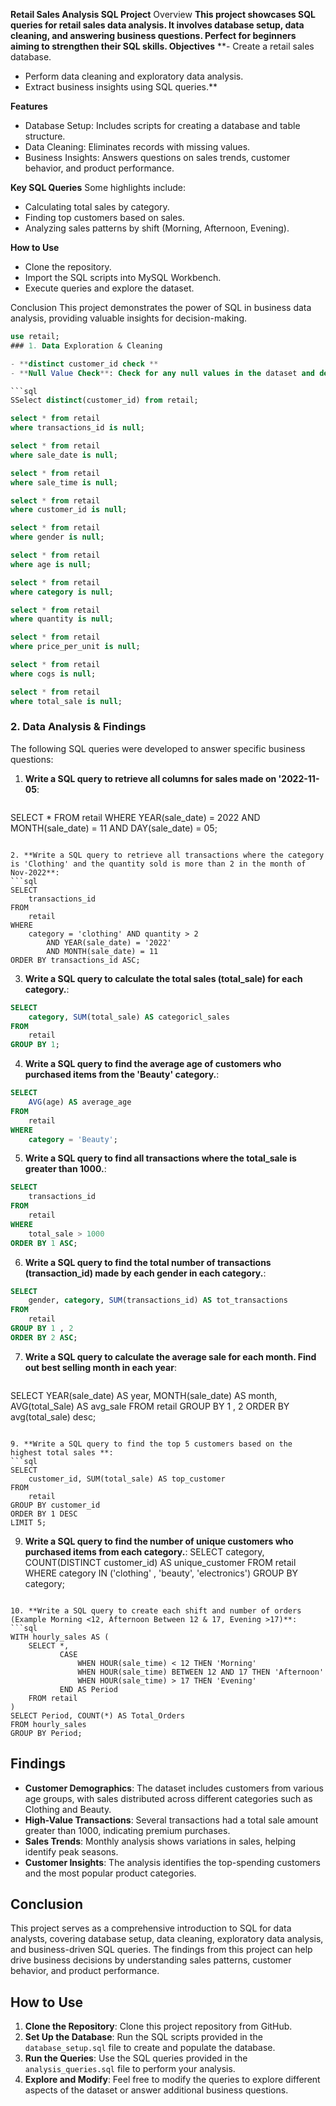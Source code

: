 **Retail Sales Analysis SQL Project**
Overview
**This project showcases SQL queries for retail sales data analysis. It involves database setup, data cleaning, and answering business questions. Perfect for beginners aiming to strengthen their SQL skills.
Objectives**
**- Create a retail sales database.
- Perform data cleaning and exploratory data analysis.
- Extract business insights using SQL queries.**

**Features**
- Database Setup: Includes scripts for creating a database and table structure.
- Data Cleaning: Eliminates records with missing values.
- Business Insights: Answers questions on sales trends, customer behavior, and product performance.

**Key SQL Queries**
Some highlights include:
- Calculating total sales by category.
- Finding top customers based on sales.
- Analyzing sales patterns by shift (Morning, Afternoon, Evening).

**How to Use**
- Clone the repository.
- Import the SQL scripts into MySQL Workbench.
- Execute queries and explore the dataset.

Conclusion
This project demonstrates the power of SQL in business data analysis, providing valuable insights for decision-making.

```sql
use retail;
### 1. Data Exploration & Cleaning

- **distinct customer_id check **
- **Null Value Check**: Check for any null values in the dataset and delete records with missing data.

```sql
SSelect distinct(customer_id) from retail;

select * from retail
where transactions_id is null;

select * from retail
where sale_date is null;

select * from retail
where sale_time is null;

select * from retail
where customer_id is null;

select * from retail
where gender is null;

select * from retail
where age is null;

select * from retail
where category is null;

select * from retail
where quantity is null;

select * from retail 
where price_per_unit is null;

select * from retail 
where cogs is null;

select * from retail
where total_sale is null;

```

### 2. Data Analysis & Findings

The following SQL queries were developed to answer specific business questions:

1. **Write a SQL query to retrieve all columns for sales made on '2022-11-05**:
   ```sql
SELECT 
    *
FROM
    retail
WHERE
    YEAR(sale_date) = 2022
        AND MONTH(sale_date) = 11
        AND DAY(sale_date) = 05;
```

2. **Write a SQL query to retrieve all transactions where the category is 'Clothing' and the quantity sold is more than 2 in the month of Nov-2022**:
```sql
SELECT 
    transactions_id
FROM
    retail
WHERE
    category = 'clothing' AND quantity > 2
        AND YEAR(sale_date) = '2022'
        AND MONTH(sale_date) = 11
ORDER BY transactions_id ASC;
```

3. **Write a SQL query to calculate the total sales (total_sale) for each category.**:
```sql
SELECT 
    category, SUM(total_sale) AS categoricl_sales
FROM
    retail
GROUP BY 1;
```

4. **Write a SQL query to find the average age of customers who purchased items from the 'Beauty' category.**:
```sql
SELECT 
    AVG(age) AS average_age
FROM
    retail
WHERE
    category = 'Beauty';
```

5. **Write a SQL query to find all transactions where the total_sale is greater than 1000.**:
```sql
SELECT 
    transactions_id
FROM
    retail
WHERE
    total_sale > 1000
ORDER BY 1 ASC;
```

6. **Write a SQL query to find the total number of transactions (transaction_id) made by each gender in each category.**:
```sql
SELECT 
    gender, category, SUM(transactions_id) AS tot_transactions
FROM
    retail
GROUP BY 1 , 2
ORDER BY 2 ASC;
```

7. **Write a SQL query to calculate the average sale for each month. Find out best selling month in each year**:
   ```sql
SELECT 
    YEAR(sale_date) AS year,
    MONTH(sale_date) AS month,
    AVG(total_Sale) AS avg_sale
FROM
    retail
GROUP BY 1 , 2
ORDER BY avg(total_sale) desc;
```

9. **Write a SQL query to find the top 5 customers based on the highest total sales **:
```sql
SELECT 
    customer_id, SUM(total_sale) AS top_customer
FROM
    retail
GROUP BY customer_id
ORDER BY 1 DESC
LIMIT 5;
```

9. **Write a SQL query to find the number of unique customers who purchased items from each category.**:
SELECT 
    category, COUNT(DISTINCT customer_id) AS unique_customer
FROM
    retail
WHERE
    category IN ('clothing' , 'beauty', 'electronics')
GROUP BY category;
```

10. **Write a SQL query to create each shift and number of orders (Example Morning <12, Afternoon Between 12 & 17, Evening >17)**:
```sql
WITH hourly_sales AS (
    SELECT *,
           CASE
               WHEN HOUR(sale_time) < 12 THEN 'Morning'
               WHEN HOUR(sale_time) BETWEEN 12 AND 17 THEN 'Afternoon'
               WHEN HOUR(sale_time) > 17 THEN 'Evening'
           END AS Period
    FROM retail
)
SELECT Period, COUNT(*) AS Total_Orders
FROM hourly_sales
GROUP BY Period;
```

## Findings

- **Customer Demographics**: The dataset includes customers from various age groups, with sales distributed across different categories such as Clothing and Beauty.
- **High-Value Transactions**: Several transactions had a total sale amount greater than 1000, indicating premium purchases.
- **Sales Trends**: Monthly analysis shows variations in sales, helping identify peak seasons.
- **Customer Insights**: The analysis identifies the top-spending customers and the most popular product categories.

## Conclusion

This project serves as a comprehensive introduction to SQL for data analysts, covering database setup, data cleaning, exploratory data analysis, and business-driven SQL queries. The findings from this project can help drive business decisions by understanding sales patterns, customer behavior, and product performance.

## How to Use

1. **Clone the Repository**: Clone this project repository from GitHub.
2. **Set Up the Database**: Run the SQL scripts provided in the `database_setup.sql` file to create and populate the database.
3. **Run the Queries**: Use the SQL queries provided in the `analysis_queries.sql` file to perform your analysis.
4. **Explore and Modify**: Feel free to modify the queries to explore different aspects of the dataset or answer additional business questions.



